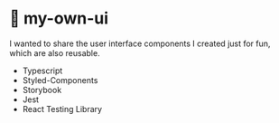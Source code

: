 # 🧬 my-own-ui

I wanted to share the user interface components I created just for fun, which are also reusable.

- Typescript
- Styled-Components
- Storybook
- Jest
- React Testing Library
